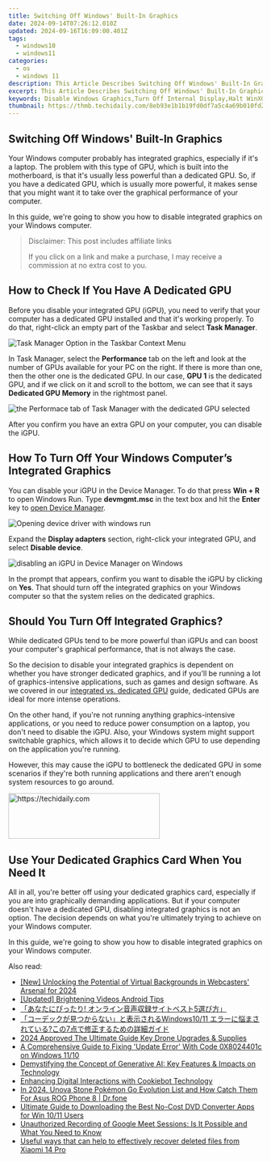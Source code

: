 ```yaml
---
title: Switching Off Windows' Built-In Graphics
date: 2024-09-14T07:26:12.010Z
updated: 2024-09-16T16:09:00.401Z
tags:
  - windows10
  - windows11
categories:
  - os
  - windows 11
description: This Article Describes Switching Off Windows' Built-In Graphics
excerpt: This Article Describes Switching Off Windows' Built-In Graphics
keywords: Disable Windows Graphics,Turn Off Internal Display,Halt WinXG Mode,End Default Visual Output,Shut Down GFX Service,Prevent Windows Graphic Use,Dismiss Built-In Screen
thumbnail: https://thmb.techidaily.com/8eb93e1b1b19fd0df7a5c4a69b010fd291b98c2d5042e30f7996e1ded01bfda5.jpg
---
```


## Switching Off Windows' Built-In Graphics

 Your Windows computer probably has integrated graphics, especially if it's a laptop. The problem with this type of GPU, which is built into the motherboard, is that it's usually less powerful than a dedicated GPU. So, if you have a dedicated GPU, which is usually more powerful, it makes sense that you might want it to take over the graphical performance of your computer.

 In this guide, we're going to show you how to disable integrated graphics on your Windows computer.

>  Disclaimer: This post includes affiliate links
>
>  If you click on a link and make a purchase, I may receive a commission at no extra cost to you.
>

## How to Check If You Have A Dedicated GPU

 Before you disable your integrated GPU (iGPU), you need to verify that your computer has a dedicated GPU installed and that it's working properly. To do that, right-click an empty part of the Taskbar and select **Task Manager**.

![Task Manager Option in the Taskbar Context Menu](https://static1.makeuseofimages.com/wordpress/wp-content/uploads/2022/11/Task-Manager-Option.jpg)

 In Task Manager, select the **Performance** tab on the left and look at the number of GPUs available for your PC on the right. If there is more than one, then the other one is the dedicated GPU. In our case, **GPU 1** is the dedicated GPU, and if we click on it and scroll to the bottom, we can see that it says **Dedicated GPU Memory** in the rightmost panel.

![the Performace tab of Task Manager with the dedicated GPU selected](https://static1.makeuseofimages.com/wordpress/wp-content/uploads/2023/09/performace-tab-of-task-manager-with-gpu-selected-1.jpg)

 After you confirm you have an extra GPU on your computer, you can disable the iGPU.

## How To Turn Off Your Windows Computer’s Integrated Graphics

 You can disable your iGPU in the Device Manager. To do that press **Win + R** to open Windows Run. Type **devmgmt.msc** in the text box and hit the **Enter** key to [open Device Manager](https://www.makeuseof.com/windows-open-device-manager/).

![Opening device driver with windows run](https://static1.makeuseofimages.com/wordpress/wp-content/uploads/2022/01/opening-device-manager-with-run.png)

 Expand the **Display adapters** section, right-click your integrated GPU, and select **Disable device**.

![disabling an iGPU in Device Manager on Windows](https://static1.makeuseofimages.com/wordpress/wp-content/uploads/2023/09/disabling-igpu-in-device-manager.jpg)

 In the prompt that appears, confirm you want to disable the iGPU by clicking on **Yes**. That should turn off the integrated graphics on your Windows computer so that the system relies on the dedicated graphics.

## Should You Turn Off Integrated Graphics?

 While dedicated GPUs tend to be more powerful than iGPUs and can boost your computer's graphical performance, that is not always the case.

 So the decision to disable your integrated graphics is dependent on whether you have stronger dedicated graphics, and if you'll be running a lot of graphics-intensive applications, such as games and design software. As we covered in our [integrated vs. dedicated GPU](https://www.makeuseof.com/tag/can-shared-graphics-finally-compete-with-a-dedicated-graphics-card/) guide, dedicated GPUs are ideal for more intense operations.

 On the other hand, if you're not running anything graphics-intensive applications, or you need to reduce power consumption on a laptop, you don't need to disable the iGPU. Also, your Windows system might support switchable graphics, which allows it to decide which GPU to use depending on the application you're running.

 However, this may cause the iGPU to bottleneck the dedicated GPU in some scenarios if they're both running applications and there aren't enough system resources to go around.

<!-- affiliate ads begin -->
<a href="https://wigfever.sjv.io/c/5597632/2005196/22899" target="_top" id="2005196">
  <img src="//a.impactradius-go.com/display-ad/22899-2005196" border="0" alt="https://techidaily.com" width="300" height="90"/>
</a>
<img height="0" width="0" src="https://wigfever.sjv.io/i/5597632/2005196/22899" style="position:absolute;visibility:hidden;" border="0" />
<!-- affiliate ads end -->

## Use Your Dedicated Graphics Card When You Need It

 All in all, you're better off using your dedicated graphics card, especially if you are into graphically demanding applications. But if your computer doesn't have a dedicated GPU, disabling integrated graphics is not an option. The decision depends on what you're ultimately trying to achieve on your Windows computer.

 In this guide, we're going to show you how to disable integrated graphics on your Windows computer.

<span class="atpl-alsoreadstyle">Also read:</span>
<div><ul>
<li><a href="https://fox-info.techidaily.com/new-unlocking-the-potential-of-virtual-backgrounds-in-webcasters-arsenal-for-2024/"><u>[New] Unlocking the Potential of Virtual Backgrounds in Webcasters' Arsenal for 2024</u></a></li>
<li><a href="https://extra-hints.techidaily.com/updated-brightening-videos-android-tips/"><u>[Updated] Brightening Videos Android Tips</u></a></li>
<li><a href="https://win11.techidaily.com/1726026454075-5/"><u>「あなたにぴったり! オンライン音声収録サイトベスト5選び方」</u></a></li>
<li><a href="https://win11.techidaily.com/windows1011-7/"><u>「コーデックが見つからない」と表示されるWindows10/11 エラーに悩まされている?この7点で修正するための詳細ガイド</u></a></li>
<li><a href="https://some-approaches.techidaily.com/2024-approved-the-ultimate-guide-key-drone-upgrades-and-supplies/"><u>2024 Approved The Ultimate Guide Key Drone Upgrades & Supplies</u></a></li>
<li><a href="https://common-error.techidaily.com/a-comprehensive-guide-to-fixing-update-error-with-code-0x8024401c-on-windows-1110/"><u>A Comprehensive Guide to Fixing 'Update Error' With Code 0X8024401c on Windows 11/10</u></a></li>
<li><a href="https://tech-haven.techidaily.com/demystifying-the-concept-of-generative-ai-key-features-and-impacts-on-technology/"><u>Demystifying the Concept of Generative AI: Key Features & Impacts on Technology</u></a></li>
<li><a href="https://discover-best.techidaily.com/enhancing-digital-interactions-with-cookiebot-technology/"><u>Enhancing Digital Interactions with Cookiebot Technology</u></a></li>
<li><a href="https://android-pokemon-go.techidaily.com/in-2024-unova-stone-pokemon-go-evolution-list-and-how-catch-them-for-asus-rog-phone-8-drfone-by-drfone-virtual-android/"><u>In 2024, Unova Stone Pokémon Go Evolution List and How Catch Them For Asus ROG Phone 8 | Dr.fone</u></a></li>
<li><a href="https://win11.techidaily.com/ultimate-guide-to-downloading-the-best-no-cost-dvd-converter-apps-for-win-1011-users/"><u>Ultimate Guide to Downloading the Best No-Cost DVD Converter Apps for Win 10/11 Users</u></a></li>
<li><a href="https://win11.techidaily.com/unauthorized-recording-of-google-meet-sessions-is-it-possible-and-what-you-need-to-know/"><u>Unauthorized Recording of Google Meet Sessions: Is It Possible and What You Need to Know</u></a></li>
<li><a href="https://techidaily.com/useful-ways-that-can-help-to-effectively-recover-deleted-files-from-xiaomi-14-pro-by-fonelab-android-recover-data/"><u>Useful ways that can help to effectively recover deleted files from Xiaomi 14 Pro</u></a></li>
</ul></div>

<ins class="adsbygoogle"
      style="display:block"
      data-ad-client="ca-pub-7571918770474297"
      data-ad-slot="8358498916"
      data-ad-format="auto"
      data-full-width-responsive="true"></ins>
    